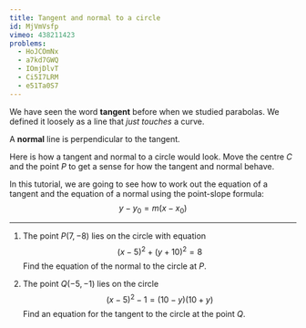 ```yaml
---
title: Tangent and normal to a circle
id: MjVmVsfp
vimeo: 438211423
problems:
  - HoJCOmNx
  - a7kd7GWQ
  - IOmjDlvT
  - Ci5I7LRM
  - e51Ta0S7
---
```


We have seen the word **tangent** before when we studied parabolas. We defined it loosely as a line that *just touches* a curve.

A **normal** line is perpendicular to the tangent.

Here is how a tangent and normal to a circle would look. Move the centre $C$ and the point $P$ to get a sense for how the tangent and normal behave.

<geogebra id="csbyv3st"></geogebra>

In this tutorial, we are going to see how to work out the equation of a tangent and the equation of a normal using the point-slope formula:
$$
y - y_0 = m(x - x_0)
$$

---

 1. The point $P(7, -8)$ lies on the circle with equation
    $$
    (x - 5)^2 + (y + 10)^2 = 8
    $$
    Find the equation of the normal to the circle at $P.$

 1. The point $Q(-5,-1)$ lies on the circle
    $$
    (x - 5)^2 - 1 = (10 - y)(10 + y)
    $$
    Find an equation for the tangent to the circle at the point $Q.$
